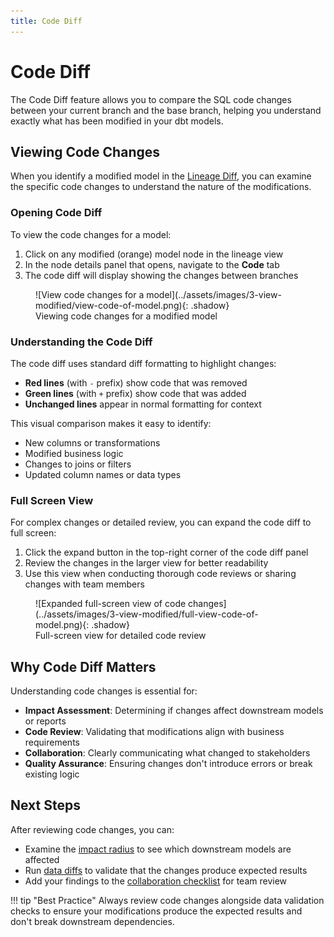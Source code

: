 ```yaml
---
title: Code Diff
---
```


# Code Diff

The Code Diff feature allows you to compare the SQL code changes between your current branch and the base branch, helping you understand exactly what has been modified in your dbt models.

## Viewing Code Changes

When you identify a modified model in the [Lineage Diff](lineage.md), you can examine the specific code changes to understand the nature of the modifications.

### Opening Code Diff

To view the code changes for a model:

1. Click on any modified (orange) model node in the lineage view
2. In the node details panel that opens, navigate to the **Code** tab
3. The code diff will display showing the changes between branches

<figure markdown>
  ![View code changes for a model](../assets/images/3-view-modified/view-code-of-model.png){: .shadow}
  <figcaption>Viewing code changes for a modified model</figcaption>
</figure>

### Understanding the Code Diff

The code diff uses standard diff formatting to highlight changes:

- **Red lines** (with `-` prefix) show code that was removed
- **Green lines** (with `+` prefix) show code that was added  
- **Unchanged lines** appear in normal formatting for context

This visual comparison makes it easy to identify:
- New columns or transformations
- Modified business logic
- Changes to joins or filters
- Updated column names or data types

### Full Screen View

For complex changes or detailed review, you can expand the code diff to full screen:

1. Click the expand button in the top-right corner of the code diff panel
2. Review the changes in the larger view for better readability
3. Use this view when conducting thorough code reviews or sharing changes with team members

<figure markdown>
  ![Expanded full-screen view of code changes](../assets/images/3-view-modified/full-view-code-of-model.png){: .shadow}
  <figcaption>Full-screen view for detailed code review</figcaption>
</figure>

## Why Code Diff Matters

Understanding code changes is essential for:

- **Impact Assessment**: Determining if changes affect downstream models or reports
- **Code Review**: Validating that modifications align with business requirements  
- **Collaboration**: Clearly communicating what changed to stakeholders
- **Quality Assurance**: Ensuring changes don't introduce errors or break existing logic

## Next Steps

After reviewing code changes, you can:

- Examine the [impact radius](../4-downstream-impacts/impact-radius.md) to see which downstream models are affected
- Run [data diffs](../5-data-diffing/query.md) to validate that the changes produce expected results
- Add your findings to the [collaboration checklist](../6-collaboration/checklist.md) for team review

!!! tip "Best Practice"
    Always review code changes alongside data validation checks to ensure your modifications produce the expected results and don't break downstream dependencies.